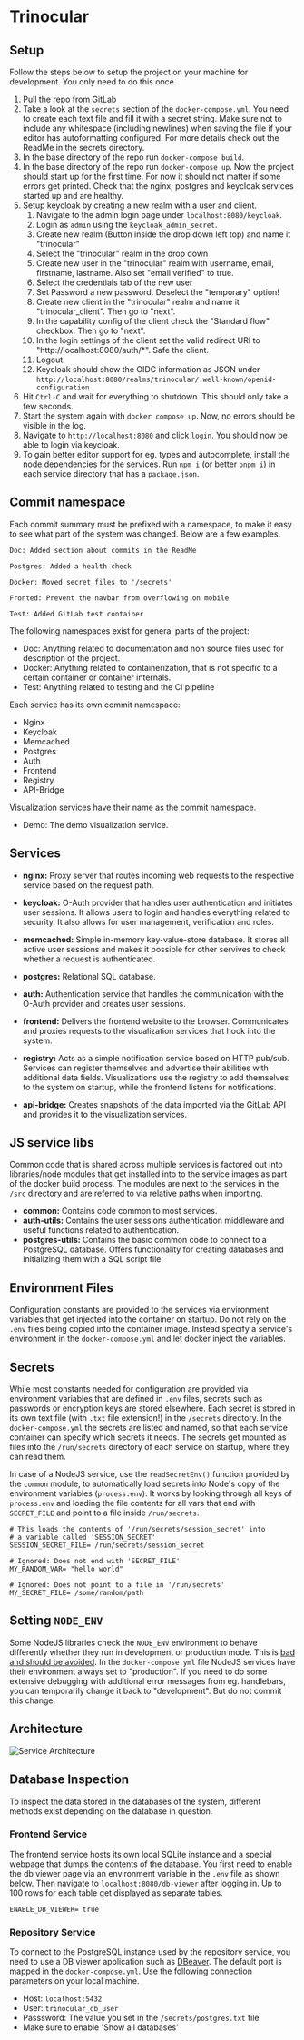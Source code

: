 
# Trinocular

## Setup
Follow the steps below to setup the project on your machine for development.
You only need to do this once.

1. Pull the repo from GitLab
2. Take a look at the `secrets` section of the `docker-compose.yml`. You need to create each text file
   and fill it with a secret string. Make sure not to include any whitespace (including newlines) when
   saving the file if your editor has autoformatting configured. For more details check out the ReadMe
   in the secrets directory.
3. In the base directory of the repo run `docker-compose build`.
4. In the base directory of the repo run `docker-compose up`. Now the project should start up for the 
   first time. For now it should not matter if some errors get printed. Check that the nginx, postgres
   and keycloak services started up and are healthy.
5. Setup keycloak by creating a new realm with a user and client.
   1. Navigate to the admin login page under `localhost:8080/keycloak`.
   2. Login as `admin` using the `keycloak_admin_secret`.
   3. Create new realm (Button inside the drop down left top) and name it "trinocular"
   4. Select the "trinocular" realm in the drop down
   5. Create new user in the "trinocular" realm with username, email, firstname, lastname. Also set
      "email verified" to true.
   6. Select the credentials tab of the new user
   7.  Set Password a new password. Deselect the "temporary" option!
   8.  Create new client in the "trinocular" realm and name it "trinocular_client". Then go to "next".
   9.  In the capability config of the client check the "Standard flow" checkbox. Then go to "next".
   10. In the login settings of the client set the valid redirect URI to "http://localhost:8080/auth/*". Safe the client.
   11. Logout.
   12. Keycloak should show the OIDC information as JSON under `http://localhost:8080/realms/trinocular/.well-known/openid-configuration`
6.  Hit `Ctrl-C` and wait for everything to shutdown. This should only take a few seconds.
7.  Start the system again with `docker compose up`. Now, no errors should be visible in the log.
8.  Navigate to `http://localhost:8080` and click `login`. You should now be able to login via keycloak.
9.  To gain better editor support for eg. types and autocomplete, install the node dependencies for the
   services. Run `npm i` (or better `pnpm i`) in each service directory that has a `package.json`.

## Commit namespace
Each commit summary must be prefixed with a namespace, to make it easy
to see what part of the system was changed. Below are a few examples.

```
Doc: Added section about commits in the ReadMe

Postgres: Added a health check

Docker: Moved secret files to '/secrets'

Fronted: Prevent the navbar from overflowing on mobile

Test: Added GitLab test container
```

The following namespaces exist for general parts of the project:
- Doc: Anything related to documentation and non source files used for description of the project.
- Docker: Anything related to containerization, that is not specific to a certain container or container internals.
- Test: Anything related to testing and the CI pipeline

Each service has its own commit namespace:
- Nginx
- Keycloak
- Memcached
- Postgres
- Auth
- Frontend
- Registry
- API-Bridge

Visualization services have their name as the commit namespace.
- Demo: The demo visualization service.

## Services

- __nginx:__ Proxy server that routes incoming web requests to the respective service based on the
  request path.

- __keycloak:__ O-Auth provider that handles user authentication and initiates user sessions. It allows
  users to login and handles everything related to security. It also allows for user management, 
  verification and roles.

- __memcached:__ Simple in-memory key-value-store database. It stores all active user sessions and 
  makes it possible for other servives to check whether a request is authenticated.

- __postgres:__ Relational SQL database.

- __auth:__ Authentication service that handles the communication with the O-Auth provider and creates
  user sessions.

- __frontend:__ Delivers the frontend website to the browser. Communicates and proxies requests to the
  visualization services that hook into the system.

- __registry:__ Acts as a simple notification service based on HTTP pub/sub. Services can register 
  themselves and advertise their abilities with additional data fields. Visualizations use the registry
  to add themselves to the system on startup, while the frontend listens for notifications.

- __api-bridge:__ Creates snapshots of the data imported via the GitLab API and provides it to the
  visualization services.

## JS service libs

Common code that is shared across multiple services is factored out into libraries/node modules that
get installed into to the service images as part of the docker build process. The modules are next to
the services in the `/src` directory and are referred to via relative paths when importing.

- __common:__ Contains code common to most services.
- __auth-utils:__ Contains the user sessions authentication middleware and useful functions related
  to authentication.
- __postgres-utils:__ Contains the basic common code to connect to a PostgreSQL database. Offers 
  functionality for creating databases and initializing them with a SQL script file.

## Environment Files

Configuration constants are provided to the services via environment variables that get injected into
the container on startup. Do not rely on the `.env` files being copied into the container image.
Instead specify a service's environment in the `docker-compose.yml` and let docker inject the variables.

## Secrets

While most constants needed for configuration are provided via environment variables that are defined in
`.env` files, secrets such as passwords or encryption keys are stored elsewhere. Each secret is stored
in its own text file (with `.txt` file extension!) in the `/secrets` directory. In the `docker-compose.yml`
the secrets are listed and named, so that each service container can specify which secrets it needs.
The secrets get mounted as files into the `/run/secrets` directory of each service on startup, where
they can read them.

In case of a NodeJS service, use the `readSecretEnv()` function provided by the `common` module, to
automatically load secrets into Node's copy of the environment variables (`process.env`). It works
by looking through all keys of `process.env` and loading the file contents for all vars that end
with `SECRET_FILE` and point to a file inside `/run/secrets`.

```Shell
# This loads the contents of '/run/secrets/session_secret' into 
# a variable called 'SESSION_SECRET'
SESSION_SECRET_FILE= /run/secrets/session_secret

# Ignored: Does not end with 'SECRET_FILE'
MY_RANDOM_VAR= "hello world"

# Ignored: Does not point to a file in '/run/secrets'
MY_SECRET_FILE= /some/random/path
```


## Setting `NODE_ENV`

Some NodeJS libraries check the `NODE_ENV` environment to behave differently whether
they run in development or production mode. This is [bad and should be avoided][node_env].
In the `docker-compose.yml` file NodeJS services have their environment always set to
"production". If you need to do some extensive debugging with additional error messages from
eg. handlebars, you can temporarily change it back to "development". But do not commit
this change.


## Architecture

![Service Architecture](assets/architecture.svg)


## Database Inspection

To inspect the data stored in the databases of the system, different methods exist depending
on the database in question.

### Frontend Service

The frontend service hosts its own local SQLite instance and a special webpage that dumps the
contents of the database. You first need to enable the db viewer page via an environment variable
in the `.env` file as shown below. Then navigate to `localhost:8080/db-viewer` after logging in.
Up to 100 rows for each table get displayed as separate tables.

```Shell
ENABLE_DB_VIEWER= true
```

### Repository Service

To connect to the PostgreSQL instance used by the repository service, you need to use a DB viewer 
application such as [DBeaver][dbeaver]. The default port is mapped in the `docker-compose.yml`. Use
the following connection parameters on your local machine.

- Host: `localhost:5432`
- User: `trinocular_db_user`
- Passsword: The value you set in the `/secrets/postgres.txt` file
- Make sure to enable 'Show all databases'



[node_env]: https://nodejs.org/en/learn/getting-started/nodejs-the-difference-between-development-and-production
[dbeaver]: https://dbeaver.io/



